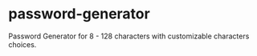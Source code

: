 # password-generator
Password Generator for 8 - 128 characters with customizable characters choices.
